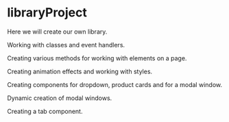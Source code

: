 # libraryProject

Here we will create our own library.

Working with classes and event handlers.

Creating various methods for working with elements on a page.

Creating animation effects and working with styles.

Creating components for dropdown, product cards and for a modal window.

Dynamic creation of modal windows.

Creating a tab component.
